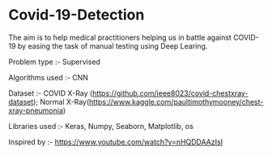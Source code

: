 # Covid-19-Detection
The aim is to help medical practitioners helping us in battle against COVID-19 by easing the task of manual testing using Deep Learing.

Problem type :- Supervised

Algorithms used :- CNN

Dataset :-  COVID X-Ray (https://github.com/ieee8023/covid-chestxray-dataset); Normal X-Ray(https://www.kaggle.com/paultimothymooney/chest-xray-pneumonia)

Libraries used :- Keras, Numpy, Seaborn, Matplotlib, os

Inspired by :- https://www.youtube.com/watch?v=nHQDDAAzIsI


